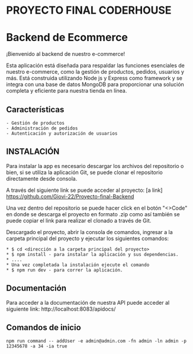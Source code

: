 #                                               PROYECTO FINAL CODERHOUSE

# Backend de Ecommerce

¡Bienvenido al backend de nuestro e-commerce!

Esta aplicación está diseñada para respaldar las funciones esenciales de nuestro e-commerce, como la gestión de productos, pedidos, usuarios y más. Está construida utilizando Node js y Express como framework y se integra con una base de datos MongoDB para proporcionar una solución completa y eficiente para nuestra tienda en línea.

## Características

    - Gestión de productos
    - Administración de pedidos
    - Autenticación y autorización de usuarios

## INSTALACIÓN
Para instalar la app es necesario descargar los archivos del repositorio o bien, si se utiliza la aplicación Git, se puede clonar el repositorio directamente desde consola.

A través del siguiente link se puede acceder al proyecto: [a link] https://github.com/Giovi-22/Proyecto-final-Backend

Una vez dentro del repositorio se puede hacer click en el botón "<>Code" en donde se descarga el proyecto en formato .zip como así también se puede copiar el link para realizar el clonado a través de Git.

Descargado el proyecto, abrir la consola de comandos, ingresar a la carpeta principal del proyecto y ejecutar los siguientes comandos:

    * $ cd <dirección a la carpeta principal del proyecto> 
    * $ npm install - para instalar la aplicación y sus dependencias. 
    * ....
    * Una vez completada la instalación ejecute el comando 
    * $ npm run dev - para correr la aplicación.
## Documentación

Para acceder a la documentación de nuestra API puede acceder al siguiente link:
    http://localhost:8083/apidocs/

## Comandos de inicio
``````Shell
npm run command -- addUser -e admin@admin.com -fn admin -ln admin -p 12345678 -a 34 -ia true

``````
